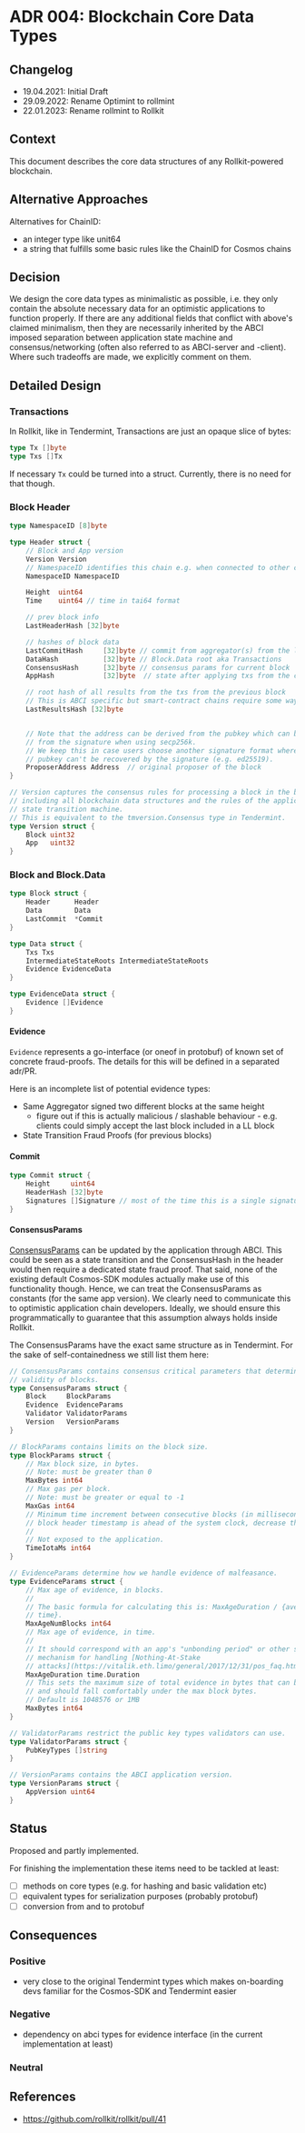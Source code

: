 # ADR 004: Blockchain Core Data Types

## Changelog

- 19.04.2021: Initial Draft
- 29.09.2022: Rename Optimint to rollmint
- 22.01.2023: Rename rollmint to Rollkit

## Context

This document describes the core data structures of any Rollkit-powered blockchain.

## Alternative Approaches

Alternatives for ChainID:

- an integer type like unit64
- a string that fulfills some basic rules like the ChainID for Cosmos chains

## Decision

We design the core data types as minimalistic as possible, i.e. they only contain the absolute necessary
data for an optimistic applications to function properly.
If there are any additional fields that conflict with above's claimed minimalism, then they are necessarily inherited
by the ABCI imposed separation between application state machine and consensus/networking (often also referred to as ABCI-server and -client).
Where such tradeoffs are made, we explicitly comment on them.

## Detailed Design

### Transactions

In Rollkit, like in Tendermint, Transactions are just an opaque slice of bytes:

```go
type Tx []byte
type Txs []Tx
```

If necessary `Tx` could be turned into a struct. Currently, there is no need for that though.

### Block Header

```go
type NamespaceID [8]byte

type Header struct {
    // Block and App version
    Version Version
    // NamespaceID identifies this chain e.g. when connected to other chains via IBC.
    NamespaceID NamespaceID

    Height  uint64
    Time    uint64 // time in tai64 format

    // prev block info
    LastHeaderHash [32]byte

    // hashes of block data
    LastCommitHash     [32]byte // commit from aggregator(s) from the last block
    DataHash           [32]byte // Block.Data root aka Transactions
    ConsensusHash      [32]byte // consensus params for current block
    AppHash            [32]byte  // state after applying txs from the current block

    // root hash of all results from the txs from the previous block
    // This is ABCI specific but smart-contract chains require some way of committing to transaction receipts/results.
    LastResultsHash [32]byte


    // Note that the address can be derived from the pubkey which can be derived
    // from the signature when using secp256k.
    // We keep this in case users choose another signature format where the
    // pubkey can't be recovered by the signature (e.g. ed25519).
    ProposerAddress Address  // original proposer of the block
}

// Version captures the consensus rules for processing a block in the blockchain,
// including all blockchain data structures and the rules of the application's
// state transition machine.
// This is equivalent to the tmversion.Consensus type in Tendermint.
type Version struct {
    Block uint32
    App   uint32
}
```

### Block and Block.Data

```go
type Block struct {
    Header      Header
    Data        Data
    LastCommit  *Commit
}

type Data struct {
    Txs Txs
    IntermediateStateRoots IntermediateStateRoots
    Evidence EvidenceData
}

type EvidenceData struct {
    Evidence []Evidence
}
```

#### Evidence

`Evidence` represents a go-interface (or oneof in protobuf) of known set of concrete fraud-proofs.
The details for this will be defined in a separated adr/PR.

Here is an incomplete list of potential evidence types:

- Same Aggregator signed two different blocks at the same height
  - figure out if this is actually malicious / slashable behaviour - e.g. clients could simply accept the last block included in a LL block
- State Transition Fraud Proofs (for previous blocks)

#### Commit

```go
type Commit struct {
    Height     uint64
    HeaderHash [32]byte
    Signatures []Signature // most of the time this is a single signature
}
```

#### ConsensusParams

[ConsensusParams](https://docs.tendermint.com/master/spec/core/state.html#consensusparams) can be updated by the application through ABCI.
This could be seen as a state transition and the ConsensusHash in the header would then require a dedicated state fraud proof.
That said, none of the existing default Cosmos-SDK modules actually make use of this functionality though.
Hence, we can treat the ConsensusParams as constants (for the same app version).
We clearly need to communicate this to optimistic application chain developers.
Ideally, we should ensure this programmatically to guarantee that this assumption always holds inside Rollkit.

The ConsensusParams have the exact same structure as in Tendermint. For the sake of self-containedness we still list them here:

```go
// ConsensusParams contains consensus critical parameters that determine the
// validity of blocks.
type ConsensusParams struct {
    Block     BlockParams
    Evidence  EvidenceParams
    Validator ValidatorParams
    Version   VersionParams
}

// BlockParams contains limits on the block size.
type BlockParams struct {
    // Max block size, in bytes.
    // Note: must be greater than 0
    MaxBytes int64
    // Max gas per block.
    // Note: must be greater or equal to -1
    MaxGas int64
    // Minimum time increment between consecutive blocks (in milliseconds) If the
    // block header timestamp is ahead of the system clock, decrease this value.
    //
    // Not exposed to the application.
    TimeIotaMs int64
}

// EvidenceParams determine how we handle evidence of malfeasance.
type EvidenceParams struct {
    // Max age of evidence, in blocks.
    //
    // The basic formula for calculating this is: MaxAgeDuration / {average block
    // time}.
    MaxAgeNumBlocks int64
    // Max age of evidence, in time.
    //
    // It should correspond with an app's "unbonding period" or other similar
    // mechanism for handling [Nothing-At-Stake
    // attacks](https://vitalik.eth.limo/general/2017/12/31/pos_faq.html#what-is-the-nothing-at-stake-problem-and-how-can-it-be-fixed).
    MaxAgeDuration time.Duration
    // This sets the maximum size of total evidence in bytes that can be committed in a single block.
    // and should fall comfortably under the max block bytes.
    // Default is 1048576 or 1MB
    MaxBytes int64
}

// ValidatorParams restrict the public key types validators can use.
type ValidatorParams struct {
    PubKeyTypes []string
}

// VersionParams contains the ABCI application version.
type VersionParams struct {
    AppVersion uint64
}
```

## Status

Proposed and partly implemented.

For finishing the implementation these items need to be tackled at least:

- [ ] methods on core types (e.g. for hashing and basic validation etc)
- [ ] equivalent types for serialization purposes (probably protobuf)
- [ ] conversion from and to protobuf

## Consequences

### Positive

- very close to the original Tendermint types which makes on-boarding devs familiar for the Cosmos-SDK and Tendermint easier

### Negative

- dependency on abci types for evidence interface (in the current implementation at least)

### Neutral

## References

- <https://github.com/rollkit/rollkit/pull/41>

